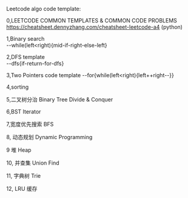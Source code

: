 Leetcode algo code template:

0,LEETCODE COMMON TEMPLATES & COMMON CODE PROBLEMS
https://cheatsheet.dennyzhang.com/cheatsheet-leetcode-a4 (python)

1,Binary search   
--while(left<right){mid-if-right-else-left}

2,DFS template                                                    
--dfs{if-return-for-dfs}

3,Two Pointers code template
--for{while(left<right){left++right--}}
        
4,sorting

5,⼆叉树分治 Binary Tree Divide & Conquer

6,BST Iterator
    
7,宽度优先搜索 BFS
    
8, 动态规划 Dynamic Programming 
                                                                                                            
9 堆 Heap 
                                                                       
10, 并查集 Union Find 
                                                                                                            
11, 字典树 Trie                                      
                                      
12, LRU 缓存
